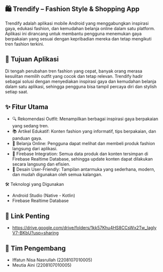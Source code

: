 ## 🛍️ Trendify – Fashion Style & Shopping App
Trendify adalah aplikasi mobile Android yang menggabungkan inspirasi gaya, edukasi fashion, dan kemudahan belanja online dalam satu platform. Aplikasi ini dirancang untuk membantu pengguna menemukan gaya berpakaian yang sesuai dengan kepribadian mereka dan tetap mengikuti tren fashion terkini.

## 📌 Tujuan Aplikasi
Di tengah perubahan tren fashion yang cepat, banyak orang merasa kesulitan memilih outfit yang cocok dan tetap relevan. Trendify hadir sebagai solusi dengan menyediakan inspirasi gaya dan kemudahan belanja dalam satu aplikasi, sehingga pengguna bisa tampil percaya diri dan stylish setiap saat.

## ✨ Fitur Utama
- 🔍 Rekomendasi Outfit: Menampilkan berbagai inspirasi gaya berpakaian yang sedang tren.
- 📚 Artikel Edukatif: Konten fashion yang informatif, tips berpakaian, dan panduan gaya.
- 🛒 Belanja Online: Pengguna dapat melihat dan membeli produk fashion langsung dari aplikasi.
- 💾 Firebase Integration: Semua data produk dan konten tersimpan di Firebase Realtime Database, sehingga update konten dapat dilakukan secara langsung dan efisien.
- 🎨 Desain User-Friendly: Tampilan antarmuka yang sederhana, modern, dan mudah digunakan oleh semua kalangan.

🛠️ Teknologi yang Digunakan
- Android Studio (Native - Kotlin)
- Firebase Realtime Database

## 🔗 Link Penting
- https://drive.google.com/drive/folders/1kk57Khu4HS8CCsWx2Tw_laglyV7-BKbU?usp=sharing

## 👥 Tim Pengembang
- Iffatun Nisa Nasrullah (2208107010005)
- Meutia Aini (2208107010005)

